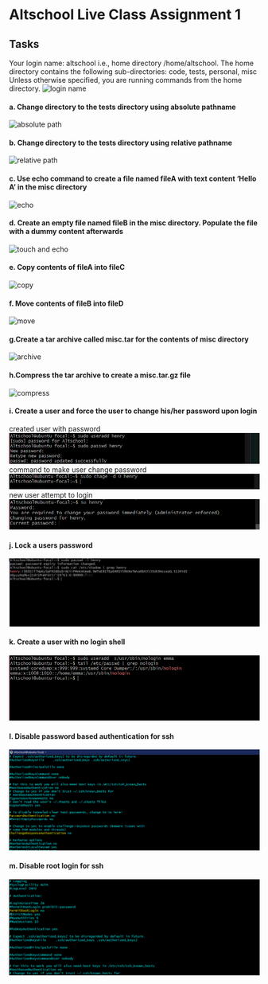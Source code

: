 # Altschool Live Class Assignment 1

## Tasks

Your login name: altschool i.e., home directory /home/altschool. The home directory contains the following sub-directories: code, tests, personal, misc Unless otherwise specified, you are running commands from the home directory.
![login name](./screen01.PNG)

#### a. Change directory to the tests directory using absolute pathname

![absolute path](./screen02.PNG)

#### b. Change directory to the tests directory using relative pathname

![relative path](./screen03.PNG)

#### c. Use echo command to create a file named fileA with text content ‘Hello A’ in the misc directory

![echo](./screen04.PNG)

#### d. Create an empty file named fileB in the misc directory. Populate the file with a dummy content afterwards

![touch and echo](./screen05.PNG)

#### e. Copy contents of fileA into fileC

![copy](./screen06.PNG)

#### f. Move contents of fileB into fileD

![move](./screen07.PNG)

#### g.Create a tar archive called misc.tar for the contents of misc directory

![archive](./screen08a.PNG)

#### h.Compress the tar archive to create a misc.tar.gz file

![compress](./screen08b.PNG)

#### i. Create a user and force the user to change his/her password upon login

created user with password
![ceate user](./screen9a.PNG)
command to make user change password
![ceate user](./screen9b.PNG)
new user attempt to login
![change password](./screen9c.PNG)

#### j. Lock a users password

![lock user](./screen10.PNG)

#### k. Create a user with no login shell

![nologin](./screen11.PNG)

#### l. Disable password based authentication for ssh

![disable](./screen12.PNG)

#### m. Disable root login for ssh

![rootLogin](./screen13.PNG)
